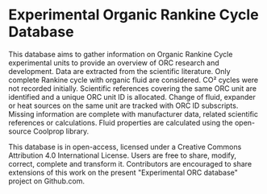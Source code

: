 							
Experimental Organic Rankine Cycle Database
====================

This database aims to gather information on Organic Rankine Cycle experimental units to provide an overview of ORC research and development.
Data are extracted from the scientific literature. Only complete Rankine cycle with organic fluid are considered. CO² cycles were not recorded initially. Scientific references covering the same ORC unit are identified and a unique ORC unit ID is allocated. Change of fluid, expander or heat sources on the same unit are tracked with ORC ID subscripts. Missing information are complete with manufacturer data, related scientific references or calculations. Fluid properties are calculated using the open-source Coolprop library.

This database is in open-access, licensed under a Creative Commons Attribution 4.0 International License. Users are free to share, modify, correct, complete and transform it. Contributors are encouraged to share extensions of this work on the present "Experimental ORC database" project on Github.com.
